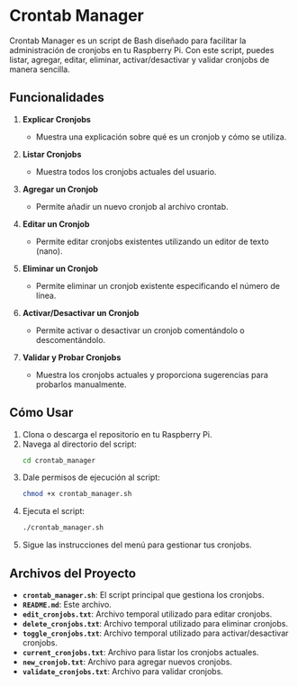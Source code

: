 
# Crontab Manager

Crontab Manager es un script de Bash diseñado para facilitar la administración de cronjobs en tu Raspberry Pi. Con este script, puedes listar, agregar, editar, eliminar, activar/desactivar y validar cronjobs de manera sencilla.

## Funcionalidades

1. **Explicar Cronjobs**
   - Muestra una explicación sobre qué es un cronjob y cómo se utiliza.

2. **Listar Cronjobs**
   - Muestra todos los cronjobs actuales del usuario.

3. **Agregar un Cronjob**
   - Permite añadir un nuevo cronjob al archivo crontab.

4. **Editar un Cronjob**
   - Permite editar cronjobs existentes utilizando un editor de texto (nano).

5. **Eliminar un Cronjob**
   - Permite eliminar un cronjob existente especificando el número de línea.

6. **Activar/Desactivar un Cronjob**
   - Permite activar o desactivar un cronjob comentándolo o descomentándolo.

7. **Validar y Probar Cronjobs**
   - Muestra los cronjobs actuales y proporciona sugerencias para probarlos manualmente.

## Cómo Usar

1. Clona o descarga el repositorio en tu Raspberry Pi.
2. Navega al directorio del script:
   ```bash
   cd crontab_manager
   ```
3. Dale permisos de ejecución al script:
   ```bash
   chmod +x crontab_manager.sh
   ```
4. Ejecuta el script:
   ```bash
   ./crontab_manager.sh
   ```
5. Sigue las instrucciones del menú para gestionar tus cronjobs.

## Archivos del Proyecto

- **`crontab_manager.sh`**: El script principal que gestiona los cronjobs.
- **`README.md`**: Este archivo.
- **`edit_cronjobs.txt`**: Archivo temporal utilizado para editar cronjobs.
- **`delete_cronjobs.txt`**: Archivo temporal utilizado para eliminar cronjobs.
- **`toggle_cronjobs.txt`**: Archivo temporal utilizado para activar/desactivar cronjobs.
- **`current_cronjobs.txt`**: Archivo para listar los cronjobs actuales.
- **`new_cronjob.txt`**: Archivo para agregar nuevos cronjobs.
- **`validate_cronjobs.txt`**: Archivo para validar cronjobs.
